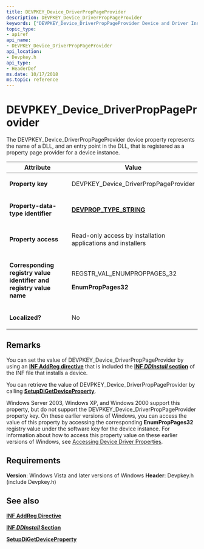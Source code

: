 ```yaml
---
title: DEVPKEY_Device_DriverPropPageProvider
description: DEVPKEY_Device_DriverPropPageProvider
keywords: ["DEVPKEY_Device_DriverPropPageProvider Device and Driver Installation"]
topic_type:
- apiref
api_name:
- DEVPKEY_Device_DriverPropPageProvider
api_location:
- Devpkey.h
api_type:
- HeaderDef
ms.date: 10/17/2018
ms.topic: reference
---
```


# DEVPKEY_Device_DriverPropPageProvider


The DEVPKEY_Device_DriverPropPageProvider device property represents the name of a DLL, and an entry point in the DLL, that is registered as a property page provider for a device instance.

<table>
<colgroup>
<col width="50%" />
<col width="50%" />
</colgroup>
<thead>
<tr>
<th>Attribute</th>
<th>Value</th>
</tr>
</thead>
<tbody>
<tr class="odd">
<td align="left"><p><strong>Property key</strong></p></td>
<td align="left"><p>DEVPKEY_Device_DriverPropPageProvider</p></td>
</tr>
<tr class="even">
<td align="left"><p><strong>Property-data-type identifier</strong></p></td>
<td align="left"><p><a href="devprop-type-string.md" data-raw-source="[&lt;strong&gt;DEVPROP_TYPE_STRING&lt;/strong&gt;](devprop-type-string.md)"><strong>DEVPROP_TYPE_STRING</strong></a></p></td>
</tr>
<tr class="odd">
<td align="left"><p><strong>Property access</strong></p></td>
<td align="left"><p>Read-only access by installation applications and installers</p></td>
</tr>
<tr class="even">
<td align="left"><p><strong>Corresponding registry value identifier and registry value name</strong></p></td>
<td align="left"><p>REGSTR_VAL_ENUMPROPPAGES_32</p>
<p><strong>EnumPropPages32</strong></p></td>
</tr>
<tr class="odd">
<td align="left"><p><strong>Localized?</strong></p></td>
<td align="left"><p>No</p></td>
</tr>
</tbody>
</table>

 

## Remarks

You can set the value of DEVPKEY_Device_DriverPropPageProvider by using an [**INF AddReg directive**](./inf-addreg-directive.md) that is included the [**INF *DDInstall* section**](./inf-ddinstall-section.md) of the INF file that installs a device.

You can retrieve the value of DEVPKEY_Device_DriverPropPageProvider by calling [**SetupDiGetDeviceProperty**](/windows/win32/api/setupapi/nf-setupapi-setupdigetdevicepropertyw).

Windows Server 2003, Windows XP, and Windows 2000 support this property, but do not support the DEVPKEY_Device_DriverPropPageProvider property key. On these earlier versions of Windows, you can access the value of this property by accessing the corresponding **EnumPropPages32** registry value under the software key for the device instance. For information about how to access this property value on these earlier versions of Windows, see [Accessing Device Driver Properties](./accessing-device-driver-properties.md).

## Requirements

**Version**: Windows Vista and later versions of Windows
**Header**: Devpkey.h (include Devpkey.h)


## See also


[**INF AddReg Directive**](./inf-addreg-directive.md)

[**INF *DDInstall* Section**](./inf-ddinstall-section.md)

[**SetupDiGetDeviceProperty**](/windows/win32/api/setupapi/nf-setupapi-setupdigetdevicepropertyw)

 

